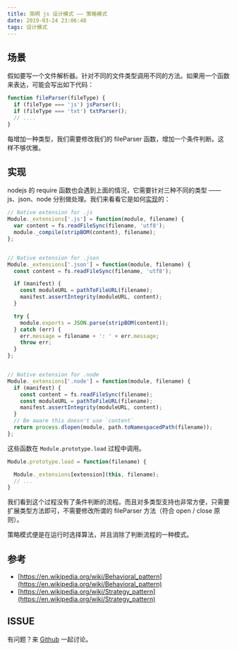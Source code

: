 ```yaml
---
title: 简明 js 设计模式 —— 策略模式
date: 2019-03-24 23:06:48
tags: 设计模式
---
```

## 场景

假如要写一个文件解析器。针对不同的文件类型调用不同的方法。如果用一个函数来表达，可能会写出如下代码：

```js
function fileParser(fileType) {
  if (fileType === 'js') jsParser();
  if (fileType === 'txt') txtParser();
  // ....
}
```
每增加一种类型，我们需要修改我们的 fileParser 函数，增加一个条件判断。这样不够优雅。

<!--more-->
## 实现

nodejs 的 require 函数也会遇到上面的情况，它需要针对三种不同的类型 —— js、json、node 分别做处理。我们来看看它是如何[实现](https://github.com/nodejs/node/blob/master/lib/internal/modules/cjs/loader.js)的：

```js
// Native extension for .js
Module._extensions['.js'] = function(module, filename) {
  var content = fs.readFileSync(filename, 'utf8');
  module._compile(stripBOM(content), filename);
};


// Native extension for .json
Module._extensions['.json'] = function(module, filename) {
  const content = fs.readFileSync(filename, 'utf8');

  if (manifest) {
    const moduleURL = pathToFileURL(filename);
    manifest.assertIntegrity(moduleURL, content);
  }

  try {
    module.exports = JSON.parse(stripBOM(content));
  } catch (err) {
    err.message = filename + ': ' + err.message;
    throw err;
  }
};


// Native extension for .node
Module._extensions['.node'] = function(module, filename) {
  if (manifest) {
    const content = fs.readFileSync(filename);
    const moduleURL = pathToFileURL(filename);
    manifest.assertIntegrity(moduleURL, content);
  }
  // Be aware this doesn't use `content`
  return process.dlopen(module, path.toNamespacedPath(filename));
};
```
这些函数在 `Module.prototype.load` 过程中调用。

```js
Module.prototype.load = function(filename) {

  Module._extensions[extension](this, filename);
  // ...
}
```

我们看到这个过程没有了条件判断的流程。而且对多类型支持也非常方便，只需要扩展类型方法即可，不需要修改所谓的 fileParser 方法（符合 open / close 原则）。

策略模式便是在运行时选择算法，并且消除了判断流程的一种模式。

## 参考

* [https://en.wikipedia.org/wiki/Behavioral_pattern](https://en.wikipedia.org/wiki/Behavioral_pattern)
* [https://en.wikipedia.org/wiki/Strategy_pattern](https://en.wikipedia.org/wiki/Strategy_pattern)

## ISSUE

有问题？来 [Github](https://github.com/flyyang/blog/issues/20) 一起讨论。
